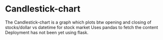 # Candlestick-chart
The Candlestick-chart is a graph which plots btw opening  and closing of stocks/dollar vs datetime for stock market 
Uses pandas to fetch the content
Deployment has not been yet using flask.
